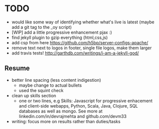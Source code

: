 # TODO

- would like some way of identifying whether what's live is latest (maybe add a git tag to the _oy script)
- [WIP] add a little progressive enhancement pjax :)
- find jekyll plugin to gzip everything (html,css,js)
- add csp from here https://github.com/h5bp/server-configs-apache/
- remove text next to logos in footer, single file logos, make them larger
- add travis tests! http://garthdb.com/writings/i-am-a-jekyll-god/

## Resume

- better line spacing (less content indigestion)
    - maybe change to actual bullets
    - used the squint check
- clean up skills section
    - one or two lines, e.g Skills: Javascript for progressive enhacement and
      client-side webapps, Python, Scala, Java, Clojure, SQL databases as well
      as mongo. See more at linkedin.com/in/devrajmehta and github.com/devm33
- writing: focus more on results rather than duties/tasks
